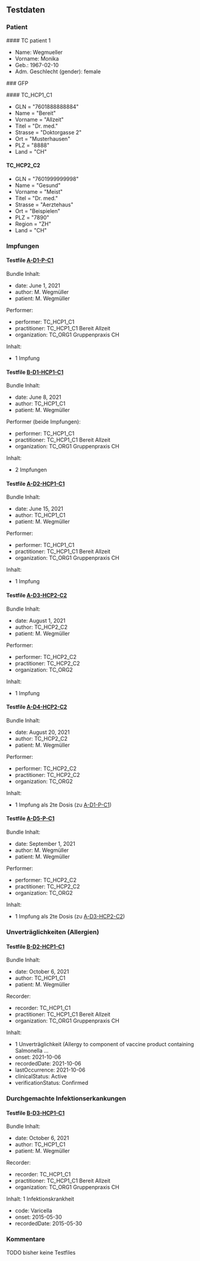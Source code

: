 ## Testdaten

### Patient

#### TC patient 1
- Name: Wegmueller
- Vorname: Monika
- Geb.: 1967-02-10
- Adm. Geschlecht (gender): female

### GFP

#### TC_HCP1_C1
- GLN = "7601888888884"
- Name = "Bereit"
- Vorname = "Allzeit"
- Titel = "Dr. med."
- Strasse = "Doktorgasse 2"
- Ort = "Musterhausen"
- PLZ = "8888"
- Land = "CH"

#### TC_HCP2_C2

- GLN = "7601999999998"
- Name = "Gesund"
- Vorname = "Meist"
- Titel = "Dr. med."
- Strasse = "Aerztehaus"
- Ort = "Beispielen"
- PLZ = "7890"
- Region = "ZH"
- Land = "CH"

### Impfungen

#### Testfile [A-D1-P-C1](../Testfiles/Bundle-A-D1-P-C1.json)

Bundle Inhalt:
- date: June 1, 2021
- author: M. Wegmüller
- patient: M. Wegmüller

Performer:
- performer: TC_HCP1_C1
- practitioner: TC_HCP1_C1 Bereit Allzeit
- organization: TC_ORG1 Gruppenpraxis CH

Inhalt:
- 1 Impfung

#### Testfile [B-D1-HCP1-C1](../Testfiles/Bundle-B-D1-HCP1-C1.json)

Bundle Inhalt:
- date: June 8, 2021
- author: TC_HCP1_C1
- patient: M. Wegmüller

Performer (beide Impfungen):
- performer: TC_HCP1_C1
- practitioner: TC_HCP1_C1 Bereit Allzeit
- organization: TC_ORG1 Gruppenpraxis CH

Inhalt:
- 2 Impfungen

#### Testfile [A-D2-HCP1-C1](../Testfiles/Bundle-A-D2-HCP1-C1.json)

Bundle Inhalt:
- date: June 15, 2021
- author: TC_HCP1_C1
- patient: M. Wegmüller

Performer:
- performer: TC_HCP1_C1
- practitioner: TC_HCP1_C1 Bereit Allzeit
- organization: TC_ORG1 Gruppenpraxis CH

Inhalt:
- 1 Impfung

#### Testfile [A-D3-HCP2-C2](../Testfiles/Bundle-A-D3-HCP2-C2.json)

Bundle Inhalt:
- date: August 1, 2021
- author: TC_HCP2_C2
- patient: M. Wegmüller

Performer:
- performer: TC_HCP2_C2
- practitioner: TC_HCP2_C2
- organization: TC_ORG2

Inhalt:
- 1 Impfung

#### Testfile [A-D4-HCP2-C2](../Testfiles/Bundle-A-D4-HCP2-C2.json)

Bundle Inhalt:
- date: August 20, 2021
- author: TC_HCP2_C2
- patient: M. Wegmüller

Performer:
- performer: TC_HCP2_C2
- practitioner: TC_HCP2_C2
- organization: TC_ORG2

Inhalt:
- 1 Impfung als 2te Dosis (zu [A-D1-P-C1](#testfile-a-d1-p-c1))


#### Testfile [A-D5-P-C1](../Testfiles/Bundle-A-D5-P-C1.json)

Bundle Inhalt:
- date: September 1, 2021
- author: M. Wegmüller
- patient: M. Wegmüller

Performer:
- performer: TC_HCP2_C2
- practitioner: TC_HCP2_C2
- organization: TC_ORG2

Inhalt:
- 1 Impfung als 2te Dosis (zu [A-D3-HCP2-C2](#testfile-a-d3-hcp2-c2))


### Unverträglichkeiten (Allergien)

#### Testfile [B-D2-HCP1-C1](../Testfiles/Bundle-B-D2-HCP1-C1.json)

Bundle Inhalt:
- date: October 6, 2021
- author: TC_HCP1_C1
- patient: M. Wegmüller

Recorder:
- recorder: TC_HCP1_C1
- practitioner: TC_HCP1_C1 Bereit Allzeit
- organization: TC_ORG1 Gruppenpraxis CH

Inhalt:
- 1 Unverträglichkeit (Allergy to component of vaccine product containing Salmonella ...
- onset: 2021-10-06
- recordedDate: 2021-10-06
- lastOccurrence: 2021-10-06
- clinicalStatus: Active
- verificationStatus: Confirmed


### Durchgemachte Infektionserkankungen

#### Testfile [B-D3-HCP1-C1](../Testfiles/Bundle-B-D3-HCP1-C1.json)

Bundle Inhalt:
- date: October 6, 2021
- author: TC_HCP1_C1
- patient: M. Wegmüller

Recorder:
- recorder: TC_HCP1_C1
- practitioner: TC_HCP1_C1 Bereit Allzeit
- organization: TC_ORG1 Gruppenpraxis CH

Inhalt: 1 Infektionskrankheit
- code: Varicella
- onset: 2015-05-30
- recordedDate: 2015-05-30

### Kommentare

TODO bisher keine Testfiles
